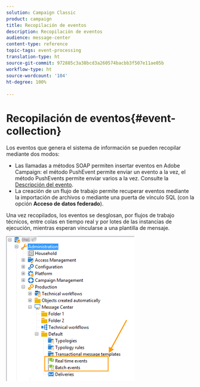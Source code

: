 ```yaml
---
solution: Campaign Classic
product: campaign
title: Recopilación de eventos
description: Recopilación de eventos
audience: message-center
content-type: reference
topic-tags: event-processing
translation-type: ht
source-git-commit: 972885c3a38bcd3a260574bacbb3f507e11ae05b
workflow-type: ht
source-wordcount: '104'
ht-degree: 100%

---
```



# Recopilación de eventos{#event-collection}

Los eventos que genera el sistema de información se pueden recopilar mediante dos modos:

* Las llamadas a métodos SOAP permiten insertar eventos en Adobe Campaign: el método PushEvent permite enviar un evento a la vez, el método PushEvents permite enviar varios a la vez. Consulte la [Descripción del evento](../../message-center/using/event-description.md).
* La creación de un flujo de trabajo permite recuperar eventos mediante la importación de archivos o mediante una puerta de vínculo SQL (con la opción **Acceso de datos federado**).

Una vez recopilados, los eventos se desglosan, por flujos de trabajo técnicos, entre colas en tiempo real y por lotes de las instancias de ejecución, mientras esperan vincularse a una plantilla de mensaje.

![](assets/messagecenter_events_queues_001.png)
